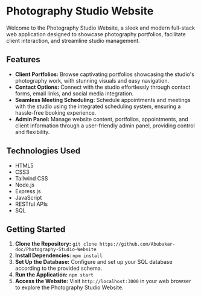 # Photography Studio Website

Welcome to the Photography Studio Website, a sleek and modern full-stack web application designed to showcase photography portfolios, facilitate client interaction, and streamline studio management.

## Features

- **Client Portfolios:** Browse captivating portfolios showcasing the studio's photography work, with stunning visuals and easy navigation.
- **Contact Options:** Connect with the studio effortlessly through contact forms, email links, and social media integration.
- **Seamless Meeting Scheduling:** Schedule appointments and meetings with the studio using the integrated scheduling system, ensuring a hassle-free booking experience.
- **Admin Panel:** Manage website content, portfolios, appointments, and client information through a user-friendly admin panel, providing control and flexibility.

## Technologies Used

- HTML5
- CSS3
- Tailwind CSS
- Node.js
- Express.js
- JavaScript
- RESTful APIs
- SQL

## Getting Started

1. **Clone the Repository:** `git clone https://github.com/Abubakar-doc/Photography-Studio-Website`
2. **Install Dependencies:** `npm install`
3. **Set Up the Database:** Configure and set up your SQL database according to the provided schema.
4. **Run the Application:** `npm start`
5. **Access the Website:** Visit `http://localhost:3000` in your web browser to explore the Photography Studio Website.



